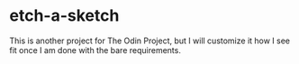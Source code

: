# etch-a-sketch
This is another project for The Odin Project, but I will customize it how I see fit once I am done with the bare requirements.

